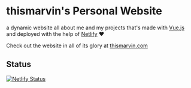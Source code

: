# thismarvin's Personal Website

 a dynamic website all about me and my projects that's made with [Vue.js](https://vuejs.org/) and deployed with the help of [Netlify](https://www.netlify.com/) ❤

 Check out the website in all of its glory at [thismarvin.com](https://www.thismarvin.com)

## Status

[![Netlify Status](https://api.netlify.com/api/v1/badges/ab81ddf0-3238-45cd-88d3-506e8ef36536/deploy-status)](https://app.netlify.com/sites/thismarvin/deploys)